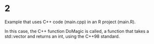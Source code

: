 # 2

Example that uses C++ code (main.cpp) in an R project (main.R).

In this case, the C++ function DoMagic is called, a function that takes a std::vector<int> and returns an int, using the C++98 standard.
